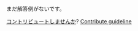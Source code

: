 
まだ解答例がないです。

[コントリビュートしませんか](https://github.com/BFEdev/BFE.dev-solutions/blob/main/quiz/promise-prototype-finally_ja.md)?  [Contribute guideline](https://github.com/BFEdev/BFE.dev-solutions#how-to-contribute)
